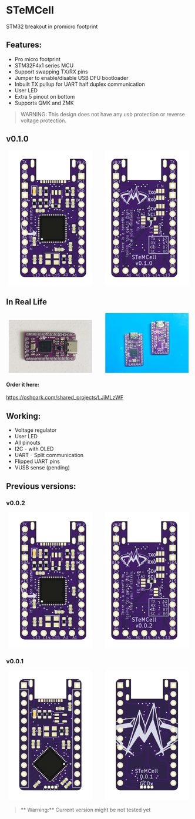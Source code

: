 # STeMCell
 STM32 breakout in promicro footprint


## Features:

* Pro micro footprint
* STM32F4x1 series MCU
* Support swapping TX/RX pins
* Jumper to enable/disable USB DFU bootloader
* Inbuilt TX pullup for UART half duplex communication
* User LED
* Extra 5 pinout on bottom
* Supports QMK and ZMK


> WARNING:
> This design does not have any usb protection or reverse voltage protection.

## v0.1.0

<p align="center">
  <img alt="Front" src="images/v0.1.0_front.png" width="45%">
&nbsp; &nbsp; &nbsp; &nbsp;
  <img alt="Back" src="images/v0.1.0_back.png" width="45%">
</p>

## In Real Life

<p align="center">
  <img alt="irl1" src="images/v0.0.2_irl1.jpg" width="45%">
&nbsp; &nbsp; &nbsp; &nbsp;
  <img alt="irl2" src="images/v0.0.2_irl2.jpg" width="45%">
</p>


#### Order it here:

https://oshpark.com/shared_projects/LJiMLzWF


## Working:

* Voltage regulator
* User LED
* All pinouts
* I2C - with OLED
* UART - Split communication
* Flipped UART pins
* VUSB sense (pending)


## Previous versions:


### v0.0.2

<p align="center">
  <img alt="Front" src="images/v0.0.2_front.png" width="45%">
&nbsp; &nbsp; &nbsp; &nbsp;
  <img alt="Back" src="images/v0.0.2_back.png" width="45%">
</p>


### v0.0.1

<p align="center">
  <img alt="Front" src="images/v0.0.1_front.png" width="45%">
&nbsp; &nbsp; &nbsp; &nbsp;
  <img alt="Back" src="images/v0.0.1_back.png" width="45%">
</p>

> ** Warning:**
> Current version might be not tested yet

